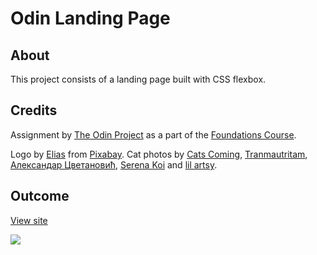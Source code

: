 # Odin Landing Page

## About

This project consists of a landing page built with CSS flexbox.

## Credits

Assignment by [The Odin Project](https://www.theodinproject.com/) as a part of the [Foundations Course](https://www.theodinproject.com/paths/foundations/courses/foundations).

Logo by [Elias](https://pixabay.com/users/elionas-2345468/) from [Pixabay](https://pixabay.com/). Cat photos by [Cats Coming](https://www.pexels.com/photo/cat-licking-its-paw-3712095/), [Tranmautritam](https://www.pexels.com/photo/ragdoll-cat-on-a-white-chair-384555/), [Александар Цветановић](https://www.pexels.com/photo/orange-cat-sleeping-on-white-bed-1560424/), [Serena Koi](https://www.pexels.com/photo/close-up-photo-of-cat-yawning-1765832/) and [lil artsy](https://www.pexels.com/photo/cat-with-a-mouse-toy-3216568/).

## Outcome

[View site](https://edi-jr.github.io/odin-landing-page/)

![](https://github.com/edi-jr/odin-landing-page/blob/main/images/screenshot.png)